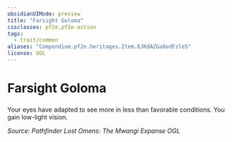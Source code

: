 ```yaml
---
obsidianUIMode: preview
title: "Farsight Goloma"
cssclasses: pf2e,pf2e-action
tags:
  - trait/common
aliases: "Compendium.pf2e.heritages.Item.6JKdAZGa8odFzleS"
license: OGL
---
```

# Farsight Goloma

### 






Your eyes have adapted to see more in less than favorable conditions. You gain low-light vision.

*Source: Pathfinder Lost Omens: The Mwangi Expanse*
*OGL*